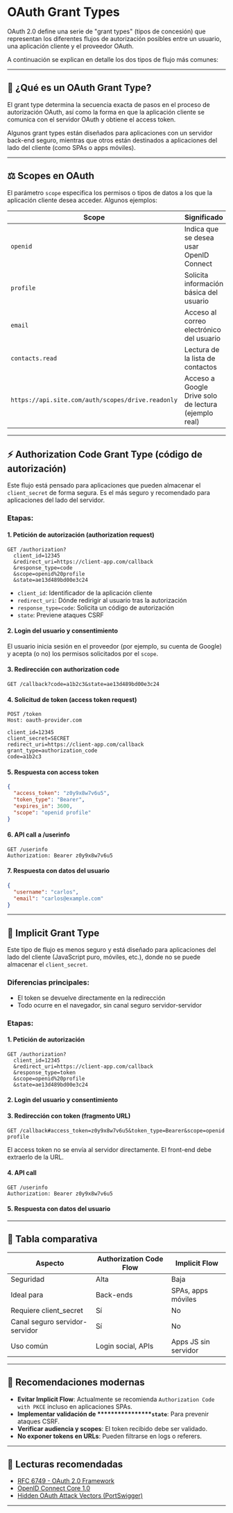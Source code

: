 # OAuth Grant Types

OAuth 2.0 define una serie de "grant types" (tipos de concesión) que representan los diferentes flujos de autorización posibles entre un usuario, una aplicación cliente y el proveedor OAuth.

A continuación se explican en detalle los dos tipos de flujo más comunes:

---

## 📃 ¿Qué es un OAuth Grant Type?

El grant type determina la secuencia exacta de pasos en el proceso de autorización OAuth, así como la forma en que la aplicación cliente se comunica con el servidor OAuth y obtiene el access token.

Algunos grant types están diseñados para aplicaciones con un servidor back-end seguro, mientras que otros están destinados a aplicaciones del lado del cliente (como SPAs o apps móviles).

---

## ⚖️ Scopes en OAuth

El parámetro `scope` especifica los permisos o tipos de datos a los que la aplicación cliente desea acceder. Algunos ejemplos:

| Scope                                             | Significado                                          |
| ------------------------------------------------- | ---------------------------------------------------- |
| `openid`                                          | Indica que se desea usar OpenID Connect              |
| `profile`                                         | Solicita información básica del usuario              |
| `email`                                           | Acceso al correo electrónico del usuario             |
| `contacts.read`                                   | Lectura de la lista de contactos                     |
| `https://api.site.com/auth/scopes/drive.readonly` | Acceso a Google Drive solo de lectura (ejemplo real) |

---

## ⚡ Authorization Code Grant Type (código de autorización)

Este flujo está pensado para aplicaciones que pueden almacenar el `client_secret` de forma segura. Es el más seguro y recomendado para aplicaciones del lado del servidor.

### Etapas:

#### 1. Petición de autorización (authorization request)

```http
GET /authorization?
  client_id=12345
  &redirect_uri=https://client-app.com/callback
  &response_type=code
  &scope=openid%20profile
  &state=ae13d489bd00e3c24
```

* `client_id`: Identificador de la aplicación cliente
* `redirect_uri`: Dónde redirigir al usuario tras la autorización
* `response_type=code`: Solicita un código de autorización
* `state`: Previene ataques CSRF

#### 2. Login del usuario y consentimiento

El usuario inicia sesión en el proveedor (por ejemplo, su cuenta de Google) y acepta (o no) los permisos solicitados por el `scope`.

#### 3. Redirección con authorization code

```http
GET /callback?code=a1b2c3&state=ae13d489bd00e3c24
```

#### 4. Solicitud de token (access token request)

```http
POST /token
Host: oauth-provider.com

client_id=12345
client_secret=SECRET
redirect_uri=https://client-app.com/callback
grant_type=authorization_code
code=a1b2c3
```

#### 5. Respuesta con access token

```json
{
  "access_token": "z0y9x8w7v6u5",
  "token_type": "Bearer",
  "expires_in": 3600,
  "scope": "openid profile"
}
```

#### 6. API call a /userinfo

```http
GET /userinfo
Authorization: Bearer z0y9x8w7v6u5
```

#### 7. Respuesta con datos del usuario

```json
{
  "username": "carlos",
  "email": "carlos@example.com"
}
```

---

## 🚫 Implicit Grant Type

Este tipo de flujo es menos seguro y está diseñado para aplicaciones del lado del cliente (JavaScript puro, móviles, etc.), donde no se puede almacenar el `client_secret`.

### Diferencias principales:

* El token se devuelve directamente en la redirección
* Todo ocurre en el navegador, sin canal seguro servidor-servidor

### Etapas:

#### 1. Petición de autorización

```http
GET /authorization?
  client_id=12345
  &redirect_uri=https://client-app.com/callback
  &response_type=token
  &scope=openid%20profile
  &state=ae13d489bd00e3c24
```

#### 2. Login del usuario y consentimiento

#### 3. Redirección con token (fragmento URL)

```http
GET /callback#access_token=z0y9x8w7v6u5&token_type=Bearer&scope=openid profile
```

El access token no se envía al servidor directamente. El front-end debe extraerlo de la URL.

#### 4. API call

```http
GET /userinfo
Authorization: Bearer z0y9x8w7v6u5
```

#### 5. Respuesta con datos del usuario

---

## 🔄 Tabla comparativa

| Aspecto                        | Authorization Code Flow | Implicit Flow        |
| ------------------------------ | ----------------------- | -------------------- |
| Seguridad                      | Alta                    | Baja                 |
| Ideal para                     | Back-ends               | SPAs, apps móviles   |
| Requiere client\_secret        | Sí                      | No                   |
| Canal seguro servidor-servidor | Sí                      | No                   |
| Uso común                      | Login social, APIs      | Apps JS sin servidor |

---

## 📁 Recomendaciones modernas

* **Evitar Implicit Flow**: Actualmente se recomienda `Authorization Code with PKCE` incluso en aplicaciones SPAs.
* **Implementar validación de \*\*\*\*\*\*\*\*\*\*\*\*\*\*\*\*`state`**: Para prevenir ataques CSRF.
* **Verificar audiencia y scopes**: El token recibido debe ser validado.
* **No exponer tokens en URLs**: Pueden filtrarse en logs o referers.

---

## 📃 Lecturas recomendadas

* [RFC 6749 - OAuth 2.0 Framework](https://datatracker.ietf.org/doc/html/rfc6749)
* [OpenID Connect Core 1.0](https://openid.net/specs/openid-connect-core-1_0.html)
* [Hidden OAuth Attack Vectors (PortSwigger)](https://portswigger.net/research/hidden-oauth-attack-vectors)

---
